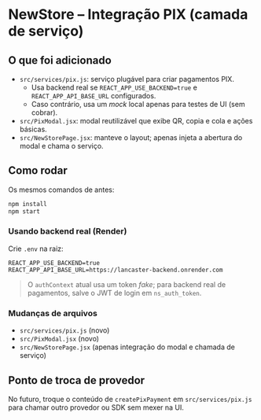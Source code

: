 # NewStore – Integração PIX (camada de serviço)

## O que foi adicionado
- `src/services/pix.js`: serviço plugável para criar pagamentos PIX.
  - Usa backend real se `REACT_APP_USE_BACKEND=true` e `REACT_APP_API_BASE_URL` configurados.
  - Caso contrário, usa um *mock* local apenas para testes de UI (sem cobrar).
- `src/PixModal.jsx`: modal reutilizável que exibe QR, copia e cola e ações básicas.
- `src/NewStorePage.jsx`: manteve o layout; apenas injeta a abertura do modal e chama o serviço.

## Como rodar
Os mesmos comandos de antes:
```bash
npm install
npm start
```

### Usando backend real (Render)
Crie `.env` na raiz:
```
REACT_APP_USE_BACKEND=true
REACT_APP_API_BASE_URL=https://lancaster-backend.onrender.com
```
> O `authContext` atual usa um token *fake*; para backend real de pagamentos, salve o JWT de login em `ns_auth_token`.

### Mudanças de arquivos
- `src/services/pix.js` (novo)
- `src/PixModal.jsx` (novo)
- `src/NewStorePage.jsx` (apenas integração do modal e chamada de serviço)

## Ponto de troca de provedor
No futuro, troque o conteúdo de `createPixPayment` em `src/services/pix.js`
para chamar outro provedor ou SDK sem mexer na UI.

